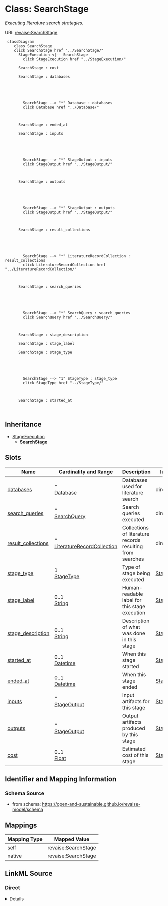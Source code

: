 

# Class: SearchStage 


_Executing literature search strategies._





URI: [revaise:SearchStage](https://open-and-sustainable.github.io/revaise-model/schema/SearchStage)





```mermaid
 classDiagram
    class SearchStage
    click SearchStage href "../SearchStage/"
      StageExecution <|-- SearchStage
        click StageExecution href "../StageExecution/"
      
      SearchStage : cost
        
      SearchStage : databases
        
          
    
        
        
        SearchStage --> "*" Database : databases
        click Database href "../Database/"
    

        
      SearchStage : ended_at
        
      SearchStage : inputs
        
          
    
        
        
        SearchStage --> "*" StageOutput : inputs
        click StageOutput href "../StageOutput/"
    

        
      SearchStage : outputs
        
          
    
        
        
        SearchStage --> "*" StageOutput : outputs
        click StageOutput href "../StageOutput/"
    

        
      SearchStage : result_collections
        
          
    
        
        
        SearchStage --> "*" LiteratureRecordCollection : result_collections
        click LiteratureRecordCollection href "../LiteratureRecordCollection/"
    

        
      SearchStage : search_queries
        
          
    
        
        
        SearchStage --> "*" SearchQuery : search_queries
        click SearchQuery href "../SearchQuery/"
    

        
      SearchStage : stage_description
        
      SearchStage : stage_label
        
      SearchStage : stage_type
        
          
    
        
        
        SearchStage --> "1" StageType : stage_type
        click StageType href "../StageType/"
    

        
      SearchStage : started_at
        
      
```





## Inheritance
* [StageExecution](StageExecution.md)
    * **SearchStage**



## Slots

| Name | Cardinality and Range | Description | Inheritance |
| ---  | --- | --- | --- |
| [databases](databases.md) | * <br/> [Database](Database.md) | Databases used for literature search | direct |
| [search_queries](search_queries.md) | * <br/> [SearchQuery](SearchQuery.md) | Search queries executed | direct |
| [result_collections](result_collections.md) | * <br/> [LiteratureRecordCollection](LiteratureRecordCollection.md) | Collections of literature records resulting from searches | direct |
| [stage_type](stage_type.md) | 1 <br/> [StageType](StageType.md) | Type of stage being executed | [StageExecution](StageExecution.md) |
| [stage_label](stage_label.md) | 0..1 <br/> [String](String.md) | Human-readable label for this stage execution | [StageExecution](StageExecution.md) |
| [stage_description](stage_description.md) | 0..1 <br/> [String](String.md) | Description of what was done in this stage | [StageExecution](StageExecution.md) |
| [started_at](started_at.md) | 0..1 <br/> [Datetime](Datetime.md) | When this stage started | [StageExecution](StageExecution.md) |
| [ended_at](ended_at.md) | 0..1 <br/> [Datetime](Datetime.md) | When this stage ended | [StageExecution](StageExecution.md) |
| [inputs](inputs.md) | * <br/> [StageOutput](StageOutput.md) | Input artifacts for this stage | [StageExecution](StageExecution.md) |
| [outputs](outputs.md) | * <br/> [StageOutput](StageOutput.md) | Output artifacts produced by this stage | [StageExecution](StageExecution.md) |
| [cost](cost.md) | 0..1 <br/> [Float](Float.md) | Estimated cost of this stage | [StageExecution](StageExecution.md) |










## Identifier and Mapping Information






### Schema Source


* from schema: https://open-and-sustainable.github.io/revaise-model/schema




## Mappings

| Mapping Type | Mapped Value |
| ---  | ---  |
| self | revaise:SearchStage |
| native | revaise:SearchStage |






## LinkML Source

<!-- TODO: investigate https://stackoverflow.com/questions/37606292/how-to-create-tabbed-code-blocks-in-mkdocs-or-sphinx -->

### Direct

<details>
```yaml
name: SearchStage
description: Executing literature search strategies.
from_schema: https://open-and-sustainable.github.io/revaise-model/schema
is_a: StageExecution
slots:
- databases
- search_queries
- result_collections
slot_usage:
  databases:
    name: databases
    description: Databases used for literature search
    range: Database
    multivalued: true
  search_queries:
    name: search_queries
    description: Search queries executed
    range: SearchQuery
    multivalued: true
  result_collections:
    name: result_collections
    description: Collections of literature records resulting from searches
    range: LiteratureRecordCollection
    multivalued: true

```
</details>

### Induced

<details>
```yaml
name: SearchStage
description: Executing literature search strategies.
from_schema: https://open-and-sustainable.github.io/revaise-model/schema
is_a: StageExecution
slot_usage:
  databases:
    name: databases
    description: Databases used for literature search
    range: Database
    multivalued: true
  search_queries:
    name: search_queries
    description: Search queries executed
    range: SearchQuery
    multivalued: true
  result_collections:
    name: result_collections
    description: Collections of literature records resulting from searches
    range: LiteratureRecordCollection
    multivalued: true
attributes:
  databases:
    name: databases
    description: Databases used for literature search
    from_schema: https://open-and-sustainable.github.io/revaise-model/schema
    rank: 1000
    alias: databases
    owner: SearchStage
    domain_of:
    - SearchStage
    range: Database
    multivalued: true
  search_queries:
    name: search_queries
    description: Search queries executed
    from_schema: https://open-and-sustainable.github.io/revaise-model/schema
    rank: 1000
    alias: search_queries
    owner: SearchStage
    domain_of:
    - SearchStage
    range: SearchQuery
    multivalued: true
  result_collections:
    name: result_collections
    description: Collections of literature records resulting from searches
    from_schema: https://open-and-sustainable.github.io/revaise-model/schema
    rank: 1000
    alias: result_collections
    owner: SearchStage
    domain_of:
    - SearchStage
    range: LiteratureRecordCollection
    multivalued: true
  stage_type:
    name: stage_type
    description: Type of stage being executed
    from_schema: https://open-and-sustainable.github.io/revaise-model/schema
    rank: 1000
    alias: stage_type
    owner: SearchStage
    domain_of:
    - StageExecution
    range: StageType
    required: true
  stage_label:
    name: stage_label
    description: Human-readable label for this stage execution
    from_schema: https://open-and-sustainable.github.io/revaise-model/schema
    rank: 1000
    alias: stage_label
    owner: SearchStage
    domain_of:
    - StageExecution
    range: string
  stage_description:
    name: stage_description
    description: Description of what was done in this stage
    from_schema: https://open-and-sustainable.github.io/revaise-model/schema
    rank: 1000
    alias: stage_description
    owner: SearchStage
    domain_of:
    - StageExecution
    range: string
  started_at:
    name: started_at
    description: When this stage started
    from_schema: https://open-and-sustainable.github.io/revaise-model/schema
    rank: 1000
    alias: started_at
    owner: SearchStage
    domain_of:
    - StageExecution
    range: datetime
  ended_at:
    name: ended_at
    description: When this stage ended
    from_schema: https://open-and-sustainable.github.io/revaise-model/schema
    rank: 1000
    alias: ended_at
    owner: SearchStage
    domain_of:
    - StageExecution
    range: datetime
  inputs:
    name: inputs
    description: Input artifacts for this stage
    from_schema: https://open-and-sustainable.github.io/revaise-model/schema
    rank: 1000
    alias: inputs
    owner: SearchStage
    domain_of:
    - StageExecution
    range: StageOutput
    multivalued: true
  outputs:
    name: outputs
    description: Output artifacts produced by this stage
    from_schema: https://open-and-sustainable.github.io/revaise-model/schema
    rank: 1000
    alias: outputs
    owner: SearchStage
    domain_of:
    - StageExecution
    range: StageOutput
    multivalued: true
  cost:
    name: cost
    description: Estimated cost of this stage
    from_schema: https://open-and-sustainable.github.io/revaise-model/schema
    rank: 1000
    alias: cost
    owner: SearchStage
    domain_of:
    - StageExecution
    range: float
    minimum_value: 0

```
</details>